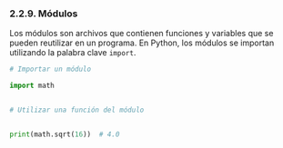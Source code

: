 ### 2.2.9. Módulos

Los módulos son archivos que contienen funciones y variables que se pueden reutilizar en un programa. En Python, los módulos se importan utilizando la palabra clave `import`.

```python
# Importar un módulo

import math


# Utilizar una función del módulo


print(math.sqrt(16))  # 4.0


```
